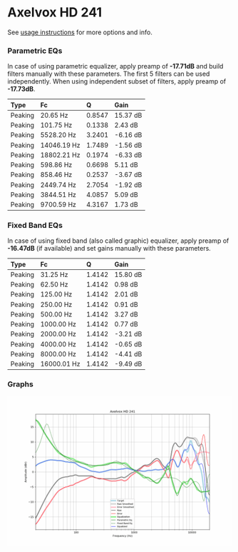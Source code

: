 # Axelvox HD 241
See [usage instructions](https://github.com/jaakkopasanen/AutoEq#usage) for more options and info.

### Parametric EQs
In case of using parametric equalizer, apply preamp of **-17.71dB** and build filters manually
with these parameters. The first 5 filters can be used independently.
When using independent subset of filters, apply preamp of **-17.73dB**.

| Type    | Fc          |      Q | Gain     |
|:--------|:------------|:-------|:---------|
| Peaking | 20.65 Hz    | 0.8547 | 15.37 dB |
| Peaking | 101.75 Hz   | 0.1338 | 2.43 dB  |
| Peaking | 5528.20 Hz  | 3.2401 | -6.16 dB |
| Peaking | 14046.19 Hz | 1.7489 | -1.56 dB |
| Peaking | 18802.21 Hz | 0.1974 | -6.33 dB |
| Peaking | 598.86 Hz   | 0.6698 | 5.11 dB  |
| Peaking | 858.46 Hz   | 0.2537 | -3.67 dB |
| Peaking | 2449.74 Hz  | 2.7054 | -1.92 dB |
| Peaking | 3844.51 Hz  | 4.0857 | 5.09 dB  |
| Peaking | 9700.59 Hz  | 4.3167 | 1.73 dB  |

### Fixed Band EQs
In case of using fixed band (also called graphic) equalizer, apply preamp of **-16.47dB**
(if available) and set gains manually with these parameters.

| Type    | Fc          |      Q | Gain     |
|:--------|:------------|:-------|:---------|
| Peaking | 31.25 Hz    | 1.4142 | 15.80 dB |
| Peaking | 62.50 Hz    | 1.4142 | 0.98 dB  |
| Peaking | 125.00 Hz   | 1.4142 | 2.01 dB  |
| Peaking | 250.00 Hz   | 1.4142 | 0.91 dB  |
| Peaking | 500.00 Hz   | 1.4142 | 3.27 dB  |
| Peaking | 1000.00 Hz  | 1.4142 | 0.77 dB  |
| Peaking | 2000.00 Hz  | 1.4142 | -3.21 dB |
| Peaking | 4000.00 Hz  | 1.4142 | -0.65 dB |
| Peaking | 8000.00 Hz  | 1.4142 | -4.41 dB |
| Peaking | 16000.01 Hz | 1.4142 | -9.49 dB |

### Graphs
![](./Axelvox%20HD%20241.png)